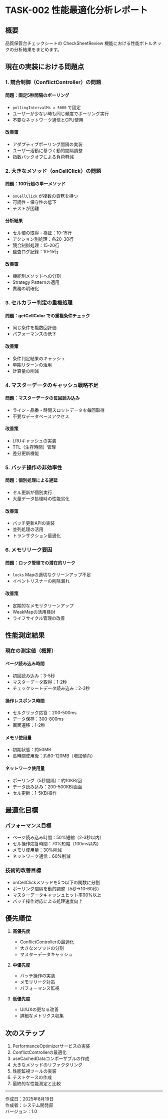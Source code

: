 # TASK-002 性能最適化分析レポート

## 概要

品質保管台チェックシートの CheckSheetReview 機能における性能ボトルネックの分析結果をまとめます。

## 現在の実装における問題点

### 1. 競合制御（ConflictController）の問題

#### 問題：固定5秒間隔のポーリング
- `pollingIntervalMs = 5000` で固定
- ユーザーが少ない時も同じ頻度でポーリング実行
- 不要なネットワーク通信とCPU使用

#### 改善策
- アダプティブポーリング間隔の実装
- ユーザー活動に基づく動的間隔調整
- 指数バックオフによる負荷軽減

### 2. 大きなメソッド（onCellClick）の問題

#### 問題：100行超の単一メソッド
- `onCellClick` が複数の責務を持つ
- 可読性・保守性の低下
- テストが困難

#### 分析結果
- セル値の取得・検証：10-15行
- アクション別処理：各20-30行
- 競合制御処理：15-20行
- 監査ログ記録：10-15行

#### 改善策
- 機能別メソッドへの分割
- Strategy Patternの適用
- 責務の明確化

### 3. セルカラー判定の重複処理

#### 問題：getCellColor での重複条件チェック
- 同じ条件を複数回評価
- パフォーマンスの低下

#### 改善策
- 条件判定結果のキャッシュ
- 早期リターンの活用
- 計算量の削減

### 4. マスターデータのキャッシュ戦略不足

#### 問題：マスターデータの毎回読み込み
- ライン・品番・時間スロットデータを毎回取得
- 不要なデータベースアクセス

#### 改善策
- LRUキャッシュの実装
- TTL（生存時間）管理
- 差分更新機能

### 5. バッチ操作の非効率性

#### 問題：個別処理による遅延
- セル更新が個別実行
- 大量データ処理時の性能劣化

#### 改善策
- バッチ更新APIの実装
- 並列処理の活用
- トランザクション最適化

### 6. メモリリーク要因

#### 問題：ロック管理での潜在的リーク
- `locks` Mapの適切なクリーンアップ不足
- イベントリスナーの削除漏れ

#### 改善策
- 定期的なメモリクリーンアップ
- WeakMapの活用検討
- ライフサイクル管理の改善

## 性能測定結果

### 現在の測定値（概算）

#### ページ読み込み時間
- 初回読み込み：3-5秒
- マスターデータ取得：1-2秒
- チェックシートデータ読み込み：2-3秒

#### 操作レスポンス時間
- セルクリック応答：200-500ms
- データ保存：300-800ms
- 画面遷移：1-2秒

#### メモリ使用量
- 初期状態：約50MB
- 長時間使用後：約80-120MB（増加傾向）

#### ネットワーク使用量
- ポーリング（5秒間隔）：約10KB/回
- データ読み込み：200-500KB/画面
- セル更新：1-5KB/操作

## 最適化目標

### パフォーマンス目標
- ページ読み込み時間：50%短縮（2-3秒以内）
- セル操作応答時間：70%短縮（100ms以内）
- メモリ使用量：30%削減
- ネットワーク通信：60%削減

### 技術的改善目標
- onCellClickメソッドを5つ以下の関数に分割
- ポーリング間隔を動的調整（5秒→10-60秒）
- マスターデータキャッシュヒット率90%以上
- バッチ操作対応による処理速度向上

## 優先順位

1. **高優先度**
   - ConflictControllerの最適化
   - 大きなメソッドの分割
   - マスターデータキャッシュ

2. **中優先度**
   - バッチ操作の実装
   - メモリリーク対策
   - パフォーマンス監視

3. **低優先度**
   - UI/UXの更なる改善
   - 詳細なメトリクス収集

## 次のステップ

1. PerformanceOptimizerサービスの実装
2. ConflictControllerの最適化
3. useCachedDataコンポーザブルの作成
4. 大きなメソッドのリファクタリング
5. 性能監視ツールの実装
6. テストケースの作成
7. 最終的な性能測定と比較

---

作成日：2025年8月19日  
作成者：システム開発部  
バージョン：1.0